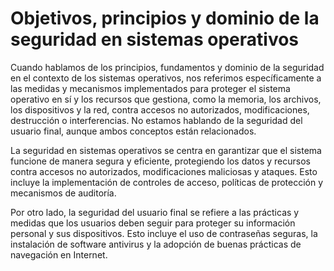 # Objetivos, principios y dominio de la seguridad en sistemas operativos

Cuando hablamos de los principios, fundamentos y dominio de la seguridad en el contexto de los sistemas operativos, nos referimos específicamente a las medidas y mecanismos implementados para proteger el sistema operativo en sí y los recursos que gestiona, como la memoria, los archivos, los dispositivos y la red, contra accesos no autorizados, modificaciones, destrucción o interferencias. No estamos hablando de la seguridad del usuario final, aunque ambos conceptos están relacionados.

La seguridad en sistemas operativos se centra en garantizar que el sistema funcione de manera segura y eficiente, protegiendo los datos y recursos contra accesos no autorizados, modificaciones maliciosas y ataques. Esto incluye la implementación de controles de acceso, políticas de protección y mecanismos de auditoría.

Por otro lado, la seguridad del usuario final se refiere a las prácticas y medidas que los usuarios deben seguir para proteger su información personal y sus dispositivos. Esto incluye el uso de contraseñas seguras, la instalación de software antivirus y la adopción de buenas prácticas de navegación en Internet.

